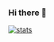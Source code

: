 ### Hi there 👋

[![stats](https://github-readme-stats.vercel.app/api?username=TheToto&hide_title=true&include_all_commits=true&count_private=true&show_icons=true&theme=dark)](https://github.com/Angelisium)
